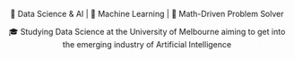 <p align="center">🚀 Data Science & AI  | 🧠 Machine Learning | 🧮 Math-Driven Problem Solver</p>
<p align="center">🎓 Studying Data Science at the University of Melbourne aiming to get into the emerging industry of Artificial Intelligence
